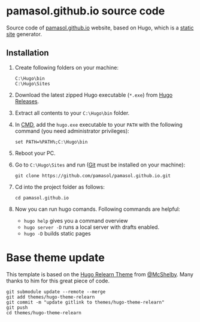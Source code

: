 # pamasol.github.io source code
Source code of [pamasol.github.io](https://pamasol.github.io/) website, based on Hugo, which is a [static site](https://en.wikipedia.org/wiki/Static_web_page) generator.

## Installation

1. Create following folders on your machine:
    ```
    C:\Hugo\bin
    C:\Hugo\Sites
    ```

2. Download the latest zipped Hugo executable (`*.exe`) from [Hugo Releases](https://github.com/gohugoio/hugo/releases/).

3. Extract all contents to your `C:\Hugo\bin` folder.

4. In [CMD](https://en.wikipedia.org/wiki/Cmd.exe), add the `hugo.exe` executable to your `PATH` with the following command (you need administrator privileges):
    ```
    set PATH=%PATH%;C:\Hugo\bin
    ```

5. Reboot your PC.

6. Go to `C:\Hugo\Sites` and run ([Git](https://git-scm.com/downloads) must be installed on your machine):
    ```
    git clone https://github.com/pamasol/pamasol.github.io.git
    ```

7. Cd into the project folder as follows:
    ```
    cd pamasol.github.io
    ```

8. Now you can run hugo comands. Following commands are helpful:
    * `hugo help` gives you a command overview
    * `hugo server -D` runs a local server with drafts enabled.
    * `hugo -D` builds static pages


# Base theme update

This template is based on the [Hugo Relearn Theme](https://github.com/McShelby/hugo-theme-relearn) from [@McShelby](https://github.com/McShelby). Many thanks to him for this great piece of code.

```
git submodule update --remote --merge
git add themes/hugo-theme-relearn
git commit -m "update gitlink to themes/hugo-theme-relearn"
git push
cd themes/hugo-theme-relearn
```
